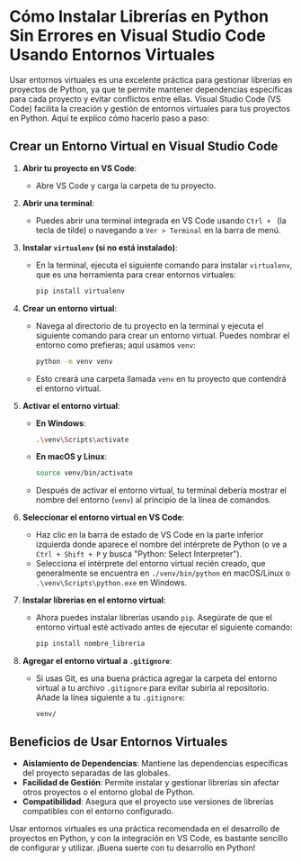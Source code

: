 # Cómo Instalar Librerías en Python Sin Errores en Visual Studio Code Usando Entornos Virtuales

Usar entornos virtuales es una excelente práctica para gestionar librerías en proyectos de Python, ya que te permite mantener dependencias específicas para cada proyecto y evitar conflictos entre ellas. Visual Studio Code (VS Code) facilita la creación y gestión de entornos virtuales para tus proyectos en Python. Aquí te explico cómo hacerlo paso a paso:

## Crear un Entorno Virtual en Visual Studio Code

1. **Abrir tu proyecto en VS Code**:
   - Abre VS Code y carga la carpeta de tu proyecto.

2. **Abrir una terminal**:
   - Puedes abrir una terminal integrada en VS Code usando `Ctrl + ` (la tecla de tilde) o navegando a `Ver > Terminal` en la barra de menú.

3. **Instalar `virtualenv` (si no está instalado)**:
   - En la terminal, ejecuta el siguiente comando para instalar `virtualenv`, que es una herramienta para crear entornos virtuales:
     ```bash
     pip install virtualenv
     ```

4. **Crear un entorno virtual**:
   - Navega al directorio de tu proyecto en la terminal y ejecuta el siguiente comando para crear un entorno virtual. Puedes nombrar el entorno como prefieras; aquí usamos `venv`:
     ```bash
     python -m venv venv
     ```
   - Esto creará una carpeta llamada `venv` en tu proyecto que contendrá el entorno virtual.

5. **Activar el entorno virtual**:
   - **En Windows**:
     ```bash
     .\venv\Scripts\activate
     ```
   - **En macOS y Linux**:
     ```bash
     source venv/bin/activate
     ```
   - Después de activar el entorno virtual, tu terminal debería mostrar el nombre del entorno (`venv`) al principio de la línea de comandos.

6. **Seleccionar el entorno virtual en VS Code**:
   - Haz clic en la barra de estado de VS Code en la parte inferior izquierda donde aparece el nombre del intérprete de Python (o ve a `Ctrl + Shift + P` y busca "Python: Select Interpreter").
   - Selecciona el intérprete del entorno virtual recién creado, que generalmente se encuentra en `./venv/bin/python` en macOS/Linux o `.\venv\Scripts\python.exe` en Windows.

7. **Instalar librerías en el entorno virtual**:
   - Ahora puedes instalar librerías usando `pip`. Asegúrate de que el entorno virtual esté activado antes de ejecutar el siguiente comando:
     ```bash
     pip install nombre_libreria
     ```

8. **Agregar el entorno virtual a `.gitignore`**:
   - Si usas Git, es una buena práctica agregar la carpeta del entorno virtual a tu archivo `.gitignore` para evitar subirla al repositorio. Añade la línea siguiente a tu `.gitignore`:
     ```
     venv/
     ```

## Beneficios de Usar Entornos Virtuales

- **Aislamiento de Dependencias**: Mantiene las dependencias específicas del proyecto separadas de las globales.
- **Facilidad de Gestión**: Permite instalar y gestionar librerías sin afectar otros proyectos o el entorno global de Python.
- **Compatibilidad**: Asegura que el proyecto use versiones de librerías compatibles con el entorno configurado.

Usar entornos virtuales es una práctica recomendada en el desarrollo de proyectos en Python, y con la integración en VS Code, es bastante sencillo de configurar y utilizar. ¡Buena suerte con tu desarrollo en Python!
